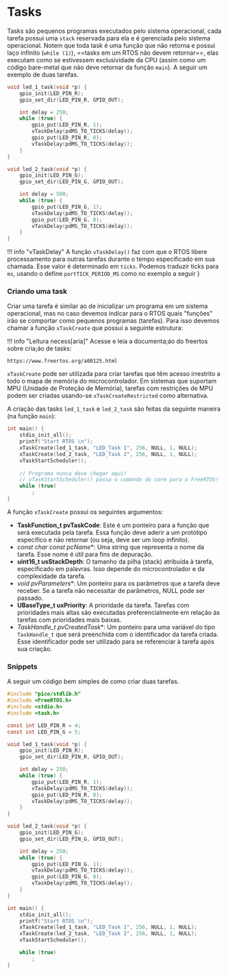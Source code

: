 # Tasks

Tasks são pequenos programas executados pelo sistema operacional, cada tarefa possui uma `stack` reservada para ela e é gerenciada pelo sistema operacional. Notem que toda task é uma função que não retorna e possui laço infinito (`while (1)`), ==tasks em um RTOS não devem retornar==, elas executam como se estivessem exclusividade da CPU (assim como um código bare-metal que não deve retornar da função `main`). A seguir um exemplo de duas tarefas.

```c
void led_1_task(void *p) {
    gpio_init(LED_PIN_R);
    gpio_set_dir(LED_PIN_R, GPIO_OUT);

    int delay = 250;
    while (true) {
        gpio_put(LED_PIN_R, 1);
        vTaskDelay(pdMS_TO_TICKS(delay));
        gpio_put(LED_PIN_R, 0);
        vTaskDelay(pdMS_TO_TICKS(delay));
    }
}

void led_2_task(void *p) {
    gpio_init(LED_PIN_G);
    gpio_set_dir(LED_PIN_G, GPIO_OUT);

    int delay = 500;
    while (true) {
        gpio_put(LED_PIN_G, 1);
        vTaskDelay(pdMS_TO_TICKS(delay));
        gpio_put(LED_PIN_G, 0);
        vTaskDelay(pdMS_TO_TICKS(delay));
    }
}
```

!!! info "vTaskDelay"
    A função `vTaskDelay()` faz com que o RTOS libere processamento para outras tarefas durante o tempo especificado em sua chamada. Esse valor é determinado em `ticks`. Podemos traduzir ticks para `ms`, usando o define `portTICK_PERIOD_MS` como no exemplo a seguir }

### Criando uma task

Criar uma tarefa é similar ao de inicializar um programa em um sistema operacional, mas no caso devemos indicar para o RTOS quais "funções" irão se comportar como pequenos programas (tarefas). Para isso devemos chamar a função `xTaskCreate` que possui a seguinte estrutura:

!!! info "Leitura necess[aria]"
    Acesse e leia a documenta;áo do freertos sobre cria;áo de tasks:
    
    https://www.freertos.org/a00125.html

`xTaskCreate` pode ser utilizada para criar tarefas que têm acesso irrestrito a todo o mapa de memória do microcontrolador. Em sistemas que suportam MPU (Unidade de Proteção de Memória), tarefas com restrições de MPU podem ser criadas usando-se `xTaskCreateRestricted` como alternativa.

A criação das tasks `led_1_task` e `led_2_task` são feitas da seguinte maneira (na função `main`):

```c
int main() {
    stdio_init_all();
    printf("Start RTOS \n");
    xTaskCreate(led_1_task, "LED_Task 1", 256, NULL, 1, NULL);
    xTaskCreate(led_2_task, "LED_Task 2", 256, NULL, 1, NULL);
    vTaskStartScheduler();
    
    // Programa nunca deve chegar aqui! 
    // vTaskStartScheduler() passa o comando do core para o FreeRTOS!
    while (true)
        ;
}
```

A função `xTaskCreate` possui os seguintes argumentos:

- **TaskFunction_t pvTaskCode**: Este é um ponteiro para a função que será executada pela tarefa. Essa função deve aderir a um protótipo específico e não retornar (ou seja, deve ser um loop infinito).
- **const char* const pcName**: Uma string que representa o nome da tarefa. Esse nome é útil para fins de depuração.
- **uint16_t usStackDepth**: O tamanho da pilha (stack) atribuída à tarefa, especificado em palavras. Isso depende do microcontrolador e da complexidade da tarefa.
- **void* pvParameters**: Um ponteiro para os parâmetros que a tarefa deve receber. Se a tarefa não necessitar de parâmetros, NULL pode ser passado.
- **UBaseType_t uxPriority**: A prioridade da tarefa. Tarefas com prioridades mais altas são executadas preferencialmente em relação às tarefas com prioridades mais baixas.
- **TaskHandle_t* pvCreatedTask**: Um ponteiro para uma variável do tipo `TaskHandle_t` que será preenchida com o identificador da tarefa criada. Esse identificador pode ser utilizado para se referenciar à tarefa após sua criação.


### Snippets

A seguir um código bem simples de como criar duas tarefas.

```c
#include "pico/stdlib.h"
#include <FreeRTOS.h>
#include <stdio.h>
#include <task.h>

const int LED_PIN_R = 4;
const int LED_PIN_G = 5;

void led_1_task(void *p) {
    gpio_init(LED_PIN_R);
    gpio_set_dir(LED_PIN_R, GPIO_OUT);

    int delay = 250;
    while (true) {
        gpio_put(LED_PIN_R, 1);
        vTaskDelay(pdMS_TO_TICKS(delay));
        gpio_put(LED_PIN_R, 0);
        vTaskDelay(pdMS_TO_TICKS(delay));
    }
}

void led_2_task(void *p) {
    gpio_init(LED_PIN_G);
    gpio_set_dir(LED_PIN_G, GPIO_OUT);

    int delay = 250;
    while (true) {
        gpio_put(LED_PIN_G, 1);
        vTaskDelay(pdMS_TO_TICKS(delay));
        gpio_put(LED_PIN_G, 0);
        vTaskDelay(pdMS_TO_TICKS(delay));
    }
}

int main() {
    stdio_init_all();
    printf("Start RTOS \n");
    xTaskCreate(led_1_task, "LED_Task 1", 256, NULL, 1, NULL);
    xTaskCreate(led_2_task, "LED_Task 2", 256, NULL, 1, NULL);
    vTaskStartScheduler();

    while (true)
        ;
}
```
